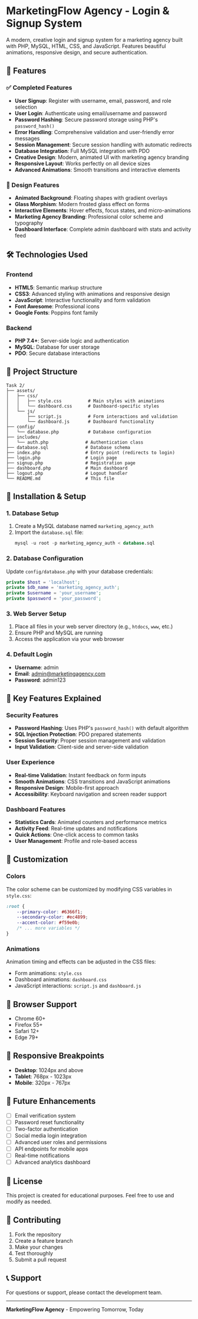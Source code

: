 # MarketingFlow Agency - Login & Signup System

A modern, creative login and signup system for a marketing agency built with PHP, MySQL, HTML, CSS, and JavaScript. Features beautiful animations, responsive design, and secure authentication.

## 🚀 Features

### ✅ Completed Features
- **User Signup**: Register with username, email, password, and role selection
- **User Login**: Authenticate using email/username and password
- **Password Hashing**: Secure password storage using PHP's `password_hash()`
- **Error Handling**: Comprehensive validation and user-friendly error messages
- **Session Management**: Secure session handling with automatic redirects
- **Database Integration**: Full MySQL integration with PDO
- **Creative Design**: Modern, animated UI with marketing agency branding
- **Responsive Layout**: Works perfectly on all device sizes
- **Advanced Animations**: Smooth transitions and interactive elements

### 🎨 Design Features
- **Animated Background**: Floating shapes with gradient overlays
- **Glass Morphism**: Modern frosted glass effect on forms
- **Interactive Elements**: Hover effects, focus states, and micro-animations
- **Marketing Agency Branding**: Professional color scheme and typography
- **Dashboard Interface**: Complete admin dashboard with stats and activity feed

## 🛠️ Technologies Used

### Frontend
- **HTML5**: Semantic markup structure
- **CSS3**: Advanced styling with animations and responsive design
- **JavaScript**: Interactive functionality and form validation
- **Font Awesome**: Professional icons
- **Google Fonts**: Poppins font family

### Backend
- **PHP 7.4+**: Server-side logic and authentication
- **MySQL**: Database for user storage
- **PDO**: Secure database interactions

## 📁 Project Structure

```
Task 2/
├── assets/
│   ├── css/
│   │   ├── style.css          # Main styles with animations
│   │   └── dashboard.css      # Dashboard-specific styles
│   └── js/
│       ├── script.js          # Form interactions and validation
│       └── dashboard.js       # Dashboard functionality
├── config/
│   └── database.php           # Database configuration
├── includes/
│   └── auth.php              # Authentication class
├── database.sql              # Database schema
├── index.php                 # Entry point (redirects to login)
├── login.php                 # Login page
├── signup.php                # Registration page
├── dashboard.php             # Main dashboard
├── logout.php                # Logout handler
└── README.md                 # This file
```

## 🚀 Installation & Setup

### 1. Database Setup
1. Create a MySQL database named `marketing_agency_auth`
2. Import the `database.sql` file:
   ```sql
   mysql -u root -p marketing_agency_auth < database.sql
   ```

### 2. Database Configuration
Update `config/database.php` with your database credentials:
```php
private $host = 'localhost';
private $db_name = 'marketing_agency_auth';
private $username = 'your_username';
private $password = 'your_password';
```

### 3. Web Server Setup
1. Place all files in your web server directory (e.g., `htdocs`, `www`, etc.)
2. Ensure PHP and MySQL are running
3. Access the application via your web browser

### 4. Default Login
- **Username**: admin
- **Email**: admin@marketingagency.com
- **Password**: admin123

## 🎯 Key Features Explained

### Security Features
- **Password Hashing**: Uses PHP's `password_hash()` with default algorithm
- **SQL Injection Protection**: PDO prepared statements
- **Session Security**: Proper session management and validation
- **Input Validation**: Client-side and server-side validation

### User Experience
- **Real-time Validation**: Instant feedback on form inputs
- **Smooth Animations**: CSS transitions and JavaScript animations
- **Responsive Design**: Mobile-first approach
- **Accessibility**: Keyboard navigation and screen reader support

### Dashboard Features
- **Statistics Cards**: Animated counters and performance metrics
- **Activity Feed**: Real-time updates and notifications
- **Quick Actions**: One-click access to common tasks
- **User Management**: Profile and role-based access

## 🎨 Customization

### Colors
The color scheme can be customized by modifying CSS variables in `style.css`:
```css
:root {
    --primary-color: #6366f1;
    --secondary-color: #ec4899;
    --accent-color: #f59e0b;
    /* ... more variables */
}
```

### Animations
Animation timing and effects can be adjusted in the CSS files:
- Form animations: `style.css`
- Dashboard animations: `dashboard.css`
- JavaScript interactions: `script.js` and `dashboard.js`

## 🔧 Browser Support

- Chrome 60+
- Firefox 55+
- Safari 12+
- Edge 79+

## 📱 Responsive Breakpoints

- **Desktop**: 1024px and above
- **Tablet**: 768px - 1023px
- **Mobile**: 320px - 767px

## 🚀 Future Enhancements

- [ ] Email verification system
- [ ] Password reset functionality
- [ ] Two-factor authentication
- [ ] Social media login integration
- [ ] Advanced user roles and permissions
- [ ] API endpoints for mobile apps
- [ ] Real-time notifications
- [ ] Advanced analytics dashboard

## 📄 License

This project is created for educational purposes. Feel free to use and modify as needed.

## 🤝 Contributing

1. Fork the repository
2. Create a feature branch
3. Make your changes
4. Test thoroughly
5. Submit a pull request

## 📞 Support

For questions or support, please contact the development team.

---

**MarketingFlow Agency** - Empowering Tomorrow, Today
